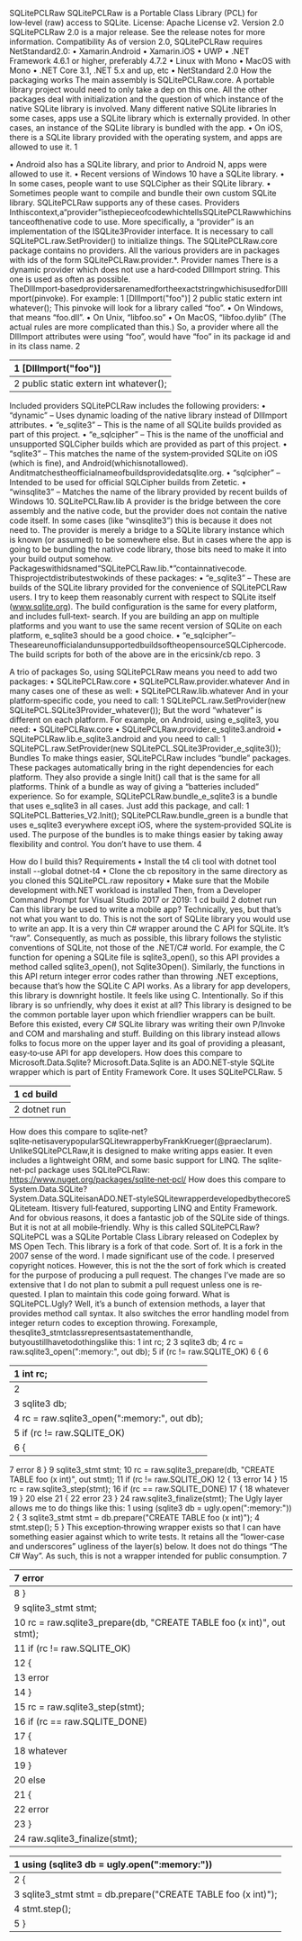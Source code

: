 SQLitePCLRaw
SQLitePCLRaw is a Portable Class Library (PCL) for low‑level (raw) access to SQLite. License: Apache
License v2.
Version 2.0
SQLitePCLRaw 2.0 is a major release. See the release notes for more information.
Compatibility
As of version 2.0, SQLitePCLRaw requires NetStandard2.0:
• Xamarin.Android
• Xamarin.iOS
• UWP
• .NET Framework 4.6.1 or higher, preferably 4.7.2
• Linux with Mono
• MacOS with Mono
• .NET Core 3.1, .NET 5.x and up, etc
• NetStandard 2.0
How the packaging works
The main assembly is SQLitePCLRaw.core. A portable library project would need to only take a dep
on this one. All the other packages deal with initialization and the question of which instance of the
native SQLite library is involved.
Many different native SQLite libraries
In some cases, apps use a SQLite library which is externally provided. In other cases, an instance of
the SQLite library is bundled with the app.
• On iOS, there is a SQLite library provided with the operating system, and apps are allowed to
use it.
1

• Android also has a SQLite library, and prior to Android N, apps were allowed to use it.
• Recent versions of Windows 10 have a SQLite library.
• In some cases, people want to use SQLCipher as their SQLite library.
• Sometimes people want to compile and bundle their own custom SQLite library.
SQLitePCLRaw supports any of these cases.
Providers
Inthiscontext,a“provider”isthepieceofcodewhichtellsSQLitePCLRawwhichinstanceofthenative
code to use.
More specifically, a “provider” is an implementation of the ISQLite3Provider interface. It is necessary
to call SQLitePCL.raw.SetProvider() to initialize things.
The SQLitePCLRaw.core package contains no providers.
All the various providers are in packages with ids of the form SQLitePCLRaw.provider.*.
Provider names
There is a dynamic provider which does not use a hard‑coded DllImport string. This one is used as
often as possible.
TheDllImport‑basedprovidersarenamedfortheexactstringwhichisusedforDllImport(pinvoke).
For example:
1 [DllImport("foo")]
2 public static extern int whatever();
This pinvoke will look for a library called “foo”.
• On Windows, that means “foo.dll”.
• On Unix, “libfoo.so”
• On MacOS, “libfoo.dylib”
(The actual rules are more complicated than this.)
So, a provider where all the DllImport attributes were using “foo”, would have “foo” in its package id
and in its class name.
2

| 1 [DllImport("foo")]                   |
|:---------------------------------------|
| 2 public static extern int whatever(); |

Included providers
SQLitePCLRaw includes the following providers:
• “dynamic” – Uses dynamic loading of the native library instead of DllImport attributes.
• “e_sqlite3” – This is the name of all SQLite builds provided as part of this project.
• “e_sqlcipher” – This is the name of the unofficial and unsupported SQLCipher builds which are
provided as part of this project.
• “sqlite3” – This matches the name of the system‑provided SQLite on iOS (which is fine), and
Android(whichisnotallowed). Anditmatchestheofficialnameofbuildsprovidedatsqlite.org.
• “sqlcipher” – Intended to be used for official SQLCipher builds from Zetetic.
• “winsqlite3” – Matches the name of the library provided by recent builds of Windows 10.
SQLitePCLRaw.lib
A provider is the bridge between the core assembly and the native code, but the provider does not
contain the native code itself.
In some cases (like “winsqlite3”) this is because it does not need to. The provider is merely a bridge
to a SQLite library instance which is known (or assumed) to be somewhere else.
But in cases where the app is going to be bundling the native code library, those bits need to make it
into your build output somehow.
Packageswithidsnamed“SQLitePCLRaw.lib.*”containnativecode. Thisprojectdistributestwokinds
of these packages:
• “e_sqlite3” – These are builds of the SQLite library provided for the convenience of
SQLitePCLRaw users. I try to keep them reasonably current with respect to SQLite itself
(www.sqlite.org). The build configuration is the same for every platform, and includes full‑text‑
search. If you are building an app on multiple platforms and you want to use the same recent
version of SQLite on each platform, e_sqlite3 should be a good choice.
• “e_sqlcipher”–TheseareunofficialandunsupportedbuildsoftheopensourceSQLCiphercode.
The build scripts for both of the above are in the ericsink/cb repo.
3

A trio of packages
So, using SQLitePCLRaw means you need to add two packages:
• SQLitePCLRaw.core
• SQLitePCLRaw.provider.whatever
And in many cases one of these as well:
• SQLitePCLRaw.lib.whatever
And in your platform‑specific code, you need to call:
1 SQLitePCL.raw.SetProvider(new SQLitePCL.SQLite3Provider_whatever());
But the word “whatever” is different on each platform. For example, on Android, using e_sqlite3, you
need:
• SQLitePCLRaw.core
• SQLitePCLRaw.provider.e_sqlite3.android
• SQLitePCLRaw.lib.e_sqlite3.android
and you need to call:
1 SQLitePCL.raw.SetProvider(new SQLitePCL.SQLite3Provider_e_sqlite3());
Bundles
To make things easier, SQLitePCLRaw includes “bundle” packages. These packages automatically
bring in the right dependencies for each platform. They also provide a single Init() call that is the
same for all platforms.
Think of a bundle as way of giving a “batteries included” experience.
So for example, SQLitePCLRaw.bundle_e_sqlite3 is a bundle that uses e_sqlite3 in all cases. Just add
this package, and call:
1 SQLitePCL.Batteries_V2.Init();
SQLitePCLRaw.bundle_green is a bundle that uses e_sqlite3 everywhere except iOS, where the
system‑provided SQLite is used.
The purpose of the bundles is to make things easier by taking away flexibility and control. You don’t
have to use them.
4

How do I build this?
Requirements
• Install the t4 cli tool with dotnet tool install --global dotnet-t4
• Clone the cb repository in the same directory as you cloned this SQLitePCL.raw repository
• Make sure that the Mobile development with.NET workload is installed
Then, from a Developer Command Prompt for Visual Studio 2017 or 2019:
1 cd build
2 dotnet run
Can this library be used to write a mobile app?
Technically, yes, but that’s not what you want to do. This is not the sort of SQLite library you would
use to write an app. It is a very thin C# wrapper around the C API for SQLite. It’s “raw”.
Consequently, as much as possible, this library follows the stylistic conventions of SQLite, not those
of the .NET/C# world.
For example, the C function for opening a SQLite file is sqlite3\_open(), so this API provides a
method called sqlite3\_open(), not Sqlite3Open().
Similarly, the functions in this API return integer error codes rather than throwing .NET exceptions,
because that’s how the SQLite C API works.
As a library for app developers, this library is downright hostile. It feels like using C. Intentionally.
So if this library is so unfriendly, why does it exist at all?
This library is designed to be the common portable layer upon which friendlier wrappers can be built.
Before this existed, every C# SQLite library was writing their own P/Invoke and COM and marshaling
and stuff. Building on this library instead allows folks to focus more on the upper layer and its goal of
providing a pleasant, easy‑to‑use API for app developers.
How does this compare to Microsoft.Data.Sqlite?
Microsoft.Data.Sqlite is an ADO.NET‑style SQLite wrapper which is part of Entity Framework Core. It
uses SQLitePCLRaw.
5

| 1 cd build   |
|:-------------|
| 2 dotnet run |

How does this compare to sqlite‑net?
sqlite‑netisaverypopularSQLitewrapperbyFrankKrueger(@praeclarum). UnlikeSQLitePCLRaw,it
is designed to make writing apps easier. It even includes a lightweight ORM, and some basic support
for LINQ.
The sqlite-net-pcl package uses SQLitePCLRaw:
https://www.nuget.org/packages/sqlite‑net‑pcl/
How does this compare to System.Data.SQLite?
System.Data.SQLiteisanADO.NET‑styleSQLitewrapperdevelopedbythecoreSQLiteteam. Itisvery
full‑featured, supporting LINQ and Entity Framework. And for obvious reasons, it does a fantastic job
of the SQLite side of things. But it is not at all mobile‑friendly.
Why is this called SQLitePCLRaw?
SQLitePCL was a SQLite Portable Class Library released on Codeplex by MS Open Tech.
This library is a fork of that code. Sort of.
It is a fork in the 2007 sense of the word. I made significant use of the code. I preserved copyright
notices.
However, this is not the the sort of fork which is created for the purpose of producing a pull request.
The changes I’ve made are so extensive that I do not plan to submit a pull request unless one is re‑
quested. I plan to maintain this code going forward.
What is SQLitePCL.Ugly?
Well, it’s a bunch of extension methods, a layer that provides method call syntax. It also switches the
error handling model from integer return codes to exception throwing.
Forexample, thesqlite3_stmtclassrepresentsastatementhandle, butyoustillhavetodothingslike
this:
1 int rc;
2
3 sqlite3 db;
4 rc = raw.sqlite3_open(":memory:", out db);
5 if (rc != raw.SQLITE_OK)
6 {
6

| 1 int rc;                                    |
|:---------------------------------------------|
| 2                                            |
| 3 sqlite3 db;                                |
| 4 rc = raw.sqlite3_open(":memory:", out db); |
| 5 if (rc != raw.SQLITE_OK)                   |
| 6 {                                          |

7 error
8 }
9 sqlite3_stmt stmt;
10 rc = raw.sqlite3_prepare(db, "CREATE TABLE foo (x int)", out stmt);
11 if (rc != raw.SQLITE_OK)
12 {
13 error
14 }
15 rc = raw.sqlite3_step(stmt);
16 if (rc == raw.SQLITE_DONE)
17 {
18 whatever
19 }
20 else
21 {
22 error
23 }
24 raw.sqlite3_finalize(stmt);
The Ugly layer allows me to do things like this:
1 using (sqlite3 db = ugly.open(":memory:"))
2 {
3 sqlite3_stmt stmt = db.prepare("CREATE TABLE foo (x int)");
4 stmt.step();
5 }
This exception‑throwing wrapper exists so that I can have something easier against which to write
tests. It retains all the “lower‑case and underscores” ugliness of the layer(s) below.
It does not do things “The C# Way”. As such, this is not a wrapper intended for public consumption.
7

| 7 error                                                                |
|:-----------------------------------------------------------------------|
| 8 }                                                                    |
| 9 sqlite3_stmt stmt;                                                   |
| 10 rc = raw.sqlite3_prepare(db, "CREATE TABLE foo (x int)", out stmt); |
| 11 if (rc != raw.SQLITE_OK)                                            |
| 12 {                                                                   |
| 13 error                                                               |
| 14 }                                                                   |
| 15 rc = raw.sqlite3_step(stmt);                                        |
| 16 if (rc == raw.SQLITE_DONE)                                          |
| 17 {                                                                   |
| 18 whatever                                                            |
| 19 }                                                                   |
| 20 else                                                                |
| 21 {                                                                   |
| 22 error                                                               |
| 23 }                                                                   |
| 24 raw.sqlite3_finalize(stmt);                                         |

| 1 using (sqlite3 db = ugly.open(":memory:"))                  |
|:--------------------------------------------------------------|
| 2 {                                                           |
| 3 sqlite3_stmt stmt = db.prepare("CREATE TABLE foo (x int)"); |
| 4 stmt.step();                                                |
| 5 }                                                           |